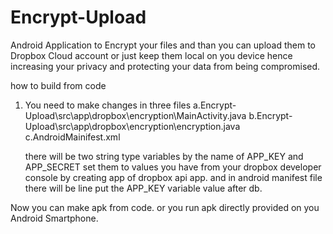 # Encrypt-Upload
Android Application to Encrypt your files and than you can upload them to Dropbox Cloud account or just keep them local on you device hence increasing your privacy and protecting your data from being compromised.




how to build from code 

1. You need to make changes in three files 
	a.Encrypt-Upload\src\app\dropbox\encryption\MainActivity.java
	b.Encrypt-Upload\src\app\dropbox\encryption\encryption.java
	c.AndroidMainifest.xml
	
   there will be two string type variables by the name of APP_KEY and APP_SECRET set them to values you have from your dropbox developer
   console by creating app of dropbox api app.
   and in android manifest file there will be line 
    <data android:scheme="db-" /> put the APP_KEY variable value after db.
	
Now you can make apk from code.
or you run apk directly provided on you Android Smartphone.